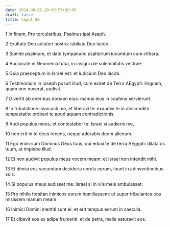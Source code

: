 ```yaml
---
date: 2024-09-06 20:00:53+02:00
draft: false
title: Caput 80
---
```





1 In finem, Pro torcularibus, Psalmus ipsi Asaph.

2 Exultate Deo adiutori nostro: iubilate Deo Iacob.

3 Sumite psalmum, et date tympanum: psalterium iucundum cum cithara.

4 Buccinate in Neomenia tuba, in insigni die solemnitatis vestrae:

5 Quia praeceptum in Israel est: et iudicium Deo Iacob.

6 Testimonium in Ioseph posuit illud, cum exiret de Terra AEgypti: linguam, quam non noverat, audivit.

7 Divertit ab oneribus dorsum eius: manus eius in cophino servierunt.

8 In tribulatione invocasti me, et liberavi te: exaudivi te in abscondito tempestatis: probavi te apud aquam contradictionis.

9 Audi populus meus, et contestabor te: Israel si audieris me,

10 non erit in te deus recens, neque adorabis deum alienum.

11 Ego enim sum Dominus Deus tuus, qui eduxi te de terra AEgypti: dilata os tuum, et implebo illud.

12 Et non audivit populus meus vocem meam: et Israel non intendit mihi.

13 Et dimisi eos secundum desideria cordis eorum, ibunt in adinventionibus suis.

14 Si populus meus audisset me: Israel si in viis meis ambulasset:

15 Pro nihilo forsitan inimicos eorum humiliassem: et super tribulantes eos misissem manum meam.

16 Inimici Domini mentiti sunt ei: et erit tempus eorum in saecula.

17 Et cibavit eos ex adipe frumenti: et de petra, melle saturavit eos.

